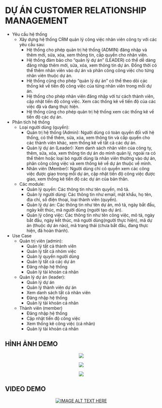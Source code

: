 # DỰ ÁN CUSTOMER RELATIONSHIP MANAGEMENT
- Yêu cầu hệ thống
    - Xây dựng hệ thống CRM quản lý công việc nhân viên công ty với các yêu cầu sau:
        - Hệ thống cho phép quản trị hệ thống (ADMIN) đăng nhập và thêm mới, sửa, xóa, xem thông tin, cấp quyền cho nhân viên.
        - Hệ thống đảm bảo cho “quản lý dự án” (LEADER) có thể dễ dàng đăng nhập thêm mới, sửa, xóa, xem thông tin dự án. Đồng thời có thể thêm nhân viên vào dự án và phân công công việc cho từng nhân viên thuộc dự án.
        - Hệ thống cũng cho phép “quản lý dự án” có thể theo dõi các thống kê về tiến độ công việc của từng nhân viên trong mỗi dự án.
        - Hệ thống cho phép nhân viên đăng nhập với tư cách thành viên, cập nhật tiến độ công việc. Xem các thống kê về tiến độ của các việc đã và đang thực hiện.
        - Hệ thống cũng cho phép quản trị hệ thống xem các thống kê về tiến độ các dự án.
- Phân tích hệ thống
    - Loại người dùng (quyền):
        - Quản trị hệ thống (Admin): Người dùng có toàn quyền đối với hệ thống, có thể thêm, sửa, xóa, xem thông tin và cấp quyền cho các thành viên khác, xem thống kê về tất cả các dự án.
        - Quản lý dự án (Leader): Xem danh sách nhân viên của công ty, thêm, sửa, xóa, xem thông tin dự án do mình quản lý, ngoài ra có thể thêm hoặc loại bỏ người dùng là nhân viên thường vào dự án, phân công công việc và xem thống kê về dự án thuộc về mình.
        - Nhân viên (Member): Người dùng chỉ có quyền xem các công việc được giao trong mỗi dự án, cập nhật tiến độ công việc được giao, xem thống kê tiến độ các dự án của bản thân.
    - Các module:
        - Quản lý quyền: Các thông tin như tên quyền, mô tả.
        - Quản lý người dùng: Các thông tin như email, mật khẩu, họ tên, địa chỉ, số điện thoại, loại thành viên (quyền).
        - Quản lý dự án: Các thông tin như tên dự án, mô tả, ngày bắt đầu, ngày kết thúc, mã người dùng (người tạo dự án).
        - Quản lý công việc: Các thông tin như tên công việc, mô tả, ngày bắt đầu, ngày kết thúc, mã người dùng(người thực hiện), mã dự án (thuộc dự án nào), mã trạng thái (chưa bắt đầu, đang thực hiện, đã hoàn thành).
- Use Case
    - Quản trị viên (admin):
        - Quản lý tất cả thành viên
        - Quản lý tất cả nhóm việc
        - Quản lý quyền người dùng
        - Quản lý tất cả các dự án
        - Đăng nhập hệ thống
        - Quản lý tài khoản cá nhân
    - Quản lý dự án (leader):
        - Quản lý dự án
        - Quản lý thành viên dự án
        - Xem danh sách tất cả nhân viên
        - Đăng nhập hệ thống
        - Quản lý tài khoản cá nhân
    - Thành viên (member)
        - Đăng nhập hệ thống
        - Cập nhật tiến độ công việc
        - Xem thống kê công việc (cá nhân)
        - Quản lý tài khoản cá nhân


## HÌNH ẢNH DEMO
<p align="center">
    <img src="https://user-images.githubusercontent.com/28654848/188351317-66ea98af-afbc-4fc5-8b8a-6e92bd1962ee.png"></img>
</p>
<p align="center">
    <img src="https://user-images.githubusercontent.com/28654848/188351188-8f520b26-8348-41fc-9c82-4cf0714e6759.png"></img>
</p>
<p align="center">
    <img src="https://user-images.githubusercontent.com/28654848/188352116-db72fab7-4697-40c2-b6e0-ef618cc567de.png"></img>
</p>

## VIDEO DEMO
<div align="center">

[![IMAGE ALT TEXT HERE](https://user-images.githubusercontent.com/28654848/188351188-8f520b26-8348-41fc-9c82-4cf0714e6759.png)](https://www.youtube.com/watch?v=skY2dxN2G4g)

</div>

</div>
